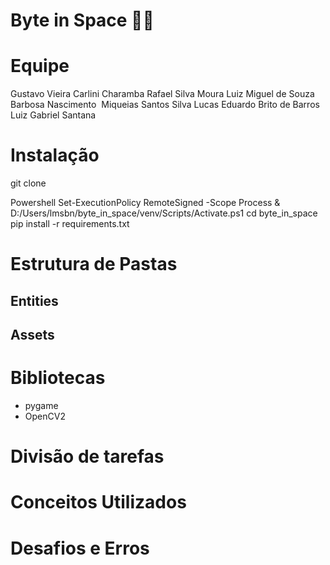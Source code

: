 # Byte in Space 🚀💫

# Equipe
Gustavo Vieira Carlini Charamba <gvcc2>
Rafael Silva Moura <rsm7>
Luiz Miguel de Souza Barbosa Nascimento <lmsbn>
Miqueias Santos Silva <mss14>
Lucas Eduardo Brito de Barros <lbbs7>
Luiz Gabriel Santana <lgss>


# Instalação 

git clone 

Powershell
Set-ExecutionPolicy RemoteSigned -Scope Process
& D:/Users/lmsbn/byte_in_space/venv/Scripts/Activate.ps1
cd byte_in_space
pip install -r requirements.txt

# Estrutura de Pastas

## Entities
## Assets

# Bibliotecas
- pygame
- OpenCV2

# Divisão de tarefas

# Conceitos Utilizados

# Desafios e Erros

